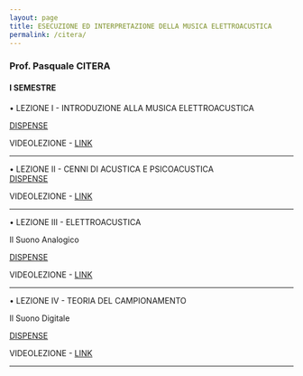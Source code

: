 ```yaml
---
layout: page
title: ESECUZIONE ED INTERPRETAZIONE DELLA MUSICA ELETTROACUSTICA
permalink: /citera/
---
```


### Prof. Pasquale CITERA
#### I SEMESTRE

• LEZIONE I - INTRODUZIONE ALLA MUSICA ELETTROACUSTICA   

<a href="https://www.dropbox.com/s/hwqmky74fenxxa2/01_MASTER_primaLezione.pdf?dl=0" target="_blank">DISPENSE</a>

VIDEOLEZIONE -
<a href="https://www.youtube.com/watch?v=7Gwv6OgUwrE" target="_blank">LINK</a>


---

• LEZIONE II - CENNI DI ACUSTICA E PSICOACUSTICA   
<a href="https://www.dropbox.com/s/xonady0hw1tyvm5/02_MASTER_secondaLezione.pdf?dl=0" target="_blank">DISPENSE</a>

VIDEOLEZIONE -
<a href="https://www.youtube.com/watch?v=bDzALxAYAro" target="_blank">LINK</a>

---



• LEZIONE III - ELETTROACUSTICA

 Il Suono Analogico

<a href="https://www.dropbox.com/s/vb82ppoiqzky8zc/03_MASTER_TerzaLezione.pdf?dl=0" target="_blank">DISPENSE</a>

VIDEOLEZIONE -
<a href="https://www.youtube.com/watch?v=O64VSGlc7mg" target="_blank">LINK</a>

---


• LEZIONE IV - TEORIA DEL CAMPIONAMENTO   

 Il Suono Digitale

<a href="https://www.dropbox.com/s/rnzdo9mcelvx3ok/04_Master_QuartaLezione.pdf?dl=0" target="_blank">DISPENSE</a>

VIDEOLEZIONE -
<a href="https://www.youtube.com/watch?v=kz12aOy3n20" target="_blank">LINK</a>

---
